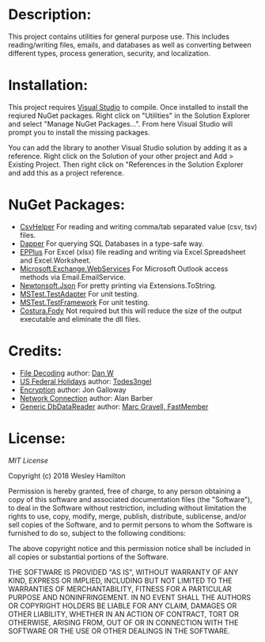 # Description:

This project contains utilities for general purpose use. This includes
reading/writing files, emails, and databases as well as converting between
different types, process generation, security, and localization.

# Installation:

This project requires [Visual Studio](https://visualstudio.microsoft.com/) to compile.
Once installed to install the reqiured NuGet packages. Right click on "Utilities" in the
Solution Explorer and select "Manage NuGet Packages...". From here Visual Studio will
prompt you to install the missing packages.

You can add the library to another Visual Studio solution by adding it as a
reference. Right click on the Solution of your other project and
Add > Existing Project. Then right click on "References in the Solution Explorer
and add this as a project reference.

# NuGet Packages:

* [CsvHelper](https://joshclose.github.io/CsvHelper/)
   For reading and writing comma/tab separated value (csv, tsv) files.
* [Dapper](https://github.com/StackExchange/Dapper)
   For querying SQL Databases in a type-safe way.
* [EPPlus](https://github.com/JanKallman/EPPlus)
   For Excel (xlsx) file reading and writing via Excel.Spreadsheet and Excel.Worksheet.
* [Microsoft.Exchange.WebServices](https://github.com/sherlock1982/ews-managed-api)
   For Microsoft Outlook access methods via Email.EmailService.
* [Newtonsoft.Json](https://www.newtonsoft.com/json)
   For pretty printing via Extensions.ToString.
* [MSTest.TestAdapter](https://www.nuget.org/packages/MSTest.TestAdapter/)
   For unit testing.
* [MSTest.TestFramework](https://www.nuget.org/packages/MSTest.TestFramework/)
   For unit testing.
* [Costura.Fody](https://github.com/Fody/Costura)
   Not required but this will reduce the size of the output executable and eliminate the dll files.

# Credits:

* [File Decoding](https://stackoverflow.com/questions/1025332/determine-a-strings-encoding-in-c-sharp) author: [Dan W](https://stackoverflow.com/users/848344/dan-w)
* [US Federal Holidays](https://stackoverflow.com/questions/3709584/business-holiday-date-handling) author: [Todes3ngel](https://stackoverflow.com/users/3889241/todes3ngel)
* [Encryption](https://weblogs.asp.net/jongalloway/encrypting-passwords-in-a-net-app-config-file) author: Jon Galloway
* [Network Connection](https://gist.github.com/AlanBarber/92db36339a129b94b7dd) author: Alan Barber
* [Generic DbDataReader](https://github.com/mgravell/fast-member/blob/master/FastMember/ObjectReader.cs) author: [Marc Gravell, FastMember](https://github.com/mgravell/fast-member)

# License:

*MIT License*

Copyright (c) 2018 Wesley Hamilton

Permission is hereby granted, free of charge, to any person obtaining a copy
of this software and associated documentation files (the "Software"), to deal
in the Software without restriction, including without limitation the rights
to use, copy, modify, merge, publish, distribute, sublicense, and/or sell
copies of the Software, and to permit persons to whom the Software is
furnished to do so, subject to the following conditions:

The above copyright notice and this permission notice shall be included in all
copies or substantial portions of the Software.

THE SOFTWARE IS PROVIDED "AS IS", WITHOUT WARRANTY OF ANY KIND, EXPRESS OR
IMPLIED, INCLUDING BUT NOT LIMITED TO THE WARRANTIES OF MERCHANTABILITY,
FITNESS FOR A PARTICULAR PURPOSE AND NONINFRINGEMENT. IN NO EVENT SHALL THE
AUTHORS OR COPYRIGHT HOLDERS BE LIABLE FOR ANY CLAIM, DAMAGES OR OTHER
LIABILITY, WHETHER IN AN ACTION OF CONTRACT, TORT OR OTHERWISE, ARISING FROM,
OUT OF OR IN CONNECTION WITH THE SOFTWARE OR THE USE OR OTHER DEALINGS IN THE
SOFTWARE.
